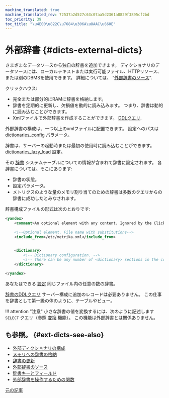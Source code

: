 ```yaml
---
machine_translated: true
machine_translated_rev: 72537a2d527c63c07aa5d2361a8829f3895cf2bd
toc_priority: 39
toc_title: "\u4E00\u822C\u7684\u306A\u8AAC\u660E"
---
```


# 外部辞書 {#dicts-external-dicts}

さまざまなデータソースから独自の辞書を追加できます。 ディクショナリのデータソースには、ローカルテキストまたは実行可能ファイル、HTTPリソース、または別のDBMSを使用できます。 詳細については、 “[外部辞書のソース](external-dicts-dict-sources.md)”.

クリックハウス:

-   完全または部分的にRAMに辞書を格納します。
-   辞書を定期的に更新し、欠損値を動的に読み込みます。 つまり、辞書は動的に読み込むことができます。
-   Xmlファイルで外部辞書を作成することができます。 [DDLクエリ](../../statements/create.md#create-dictionary-query).

外部辞書の構成は、一つ以上のxmlファイルに配置できます。 設定へのパスは [dictionaries_config](../../../operations/server-configuration-parameters/settings.md#server_configuration_parameters-dictionaries_config) パラメータ。

辞書は、サーバーの起動時または最初の使用時に読み込むことができます。 [dictionaries_lazy_load](../../../operations/server-configuration-parameters/settings.md#server_configuration_parameters-dictionaries_lazy_load) 設定。

その [辞書](../../../operations/system-tables.md#system_tables-dictionaries) システムテーブルについての情報が含まれて辞書に設定されます。 各辞書については、そこにあります:

-   辞書の状態。
-   設定パラメータ。
-   メトリクスのような量のメモリ割り当てのための辞書は多数のクエリからの辞書に成功したとみなされます。

辞書構成ファイルの形式は次のとおりです:

``` xml
<yandex>
    <comment>An optional element with any content. Ignored by the ClickHouse server.</comment>

    <!--Optional element. File name with substitutions-->
    <include_from>/etc/metrika.xml</include_from>


    <dictionary>
        <!-- Dictionary configuration. -->
        <!-- There can be any number of <dictionary> sections in the configuration file. -->
    </dictionary>

</yandex>
```

あなたはできる [設定](external-dicts-dict.md) 同じファイル内の任意の数の辞書。

[辞書のDDLクエリ](../../statements/create.md#create-dictionary-query) サーバー構成に追加のレコードは必要ありません。 この仕事を辞書として第一級の体のように、テーブルやビュー。

!!! attention "注意"
    小さな辞書の値を変換するには、次のように記述します `SELECT` クエリ（参照 [変換](../../../sql-reference/functions/other-functions.md) 機能）。 この機能は外部辞書とは関係ありません。

## も参照。 {#ext-dicts-see-also}

-   [外部ディクショナリの構成](external-dicts-dict.md)
-   [メモリへの辞書の格納](external-dicts-dict-layout.md)
-   [辞書の更新](external-dicts-dict-lifetime.md)
-   [外部辞書のソース](external-dicts-dict-sources.md)
-   [辞書キーとフィールド](external-dicts-dict-structure.md)
-   [外部辞書を操作するための関数](../../../sql-reference/functions/ext-dict-functions.md)

[元の記事](https://clickhouse.com/docs/en/query_language/dicts/external_dicts/) <!--hide-->
